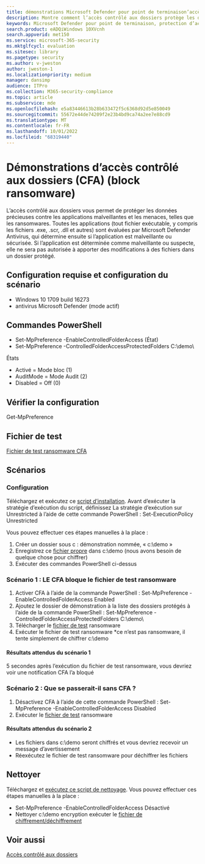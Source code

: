 ```yaml
---
title: démonstrations Microsoft Defender pour point de terminaison’accès contrôlé aux dossiers (CFA)
description: Montre comment l’accès contrôlé aux dossiers protège les données précieuses contre les applications malveillantes et les menaces, telles que les ransomwares.
keywords: Microsoft Defender pour point de terminaison, protection d’accès contrôlé aux dossiers, démonstration de l’accès contrôlé aux dossiers
search.product: eADQiWindows 10XVcnh
search.appverid: met150
ms.service: microsoft-365-security
ms.mktglfcycl: evaluation
ms.sitesec: library
ms.pagetype: security
ms.author: v-jweston
author: jweston-1
ms.localizationpriority: medium
manager: dansimp
audience: ITPro
ms.collection: M365-security-compliance
ms.topic: article
ms.subservice: mde
ms.openlocfilehash: e5a83446613b28b633472f5c6368d92d5e850049
ms.sourcegitcommit: 55672e44de74209f2e23b4bd9ca74a2ee7e88cd9
ms.translationtype: MT
ms.contentlocale: fr-FR
ms.lasthandoff: 10/01/2022
ms.locfileid: "68319440"
---
```

# <a name="controlled-folder-access-cfa-demonstrations-block-ransomware"></a>Démonstrations d’accès contrôlé aux dossiers (CFA) (block ransomware)

L’accès contrôlé aux dossiers vous permet de protéger les données précieuses contre les applications malveillantes et les menaces, telles que les ransomwares. Toutes les applications (tout fichier exécutable, y compris les fichiers .exe, .scr, .dll et autres) sont évaluées par Microsoft Defender Antivirus, qui détermine ensuite si l’application est malveillante ou sécurisée. Si l’application est déterminée comme malveillante ou suspecte, elle ne sera pas autorisée à apporter des modifications à des fichiers dans un dossier protégé.

## <a name="scenario-requirements-and-setup"></a>Configuration requise et configuration du scénario

- Windows 10 1709 build 16273
- antivirus Microsoft Defender (mode actif)

## <a name="powershell-commands"></a>Commandes PowerShell

- Set-MpPreference -EnableControlledFolderAccess (État)
- Set-MpPreference -ControlledFolderAccessProtectedFolders C:\demo\

États
- Activé = Mode bloc (1)
- AuditMode = Mode Audit (2)
- Disabled = Off (0)

## <a name="verify-configuration"></a>Vérifier la configuration

Get-MpPreference

## <a name="test-file"></a>Fichier de test
[Fichier de test ransomware CFA](https://demo.wd.microsoft.com/Content/ransomware_testfile_unsigned.exe)

## <a name="scenarios"></a>Scénarios

### <a name="setup"></a>Configuration

Téléchargez et exécutez ce [script d’installation](https://demo.wd.microsoft.com/Content/CFA_SetupScript.zip). Avant d’exécuter la stratégie d’exécution du script, définissez La stratégie d’exécution sur Unrestricted à l’aide de cette commande PowerShell : Set-ExecutionPolicy Unrestricted

Vous pouvez effectuer ces étapes manuelles à la place :

1. Créer un dossier sous c : démonstration nommée, « c:\demo »
2. Enregistrez ce [fichier propre](https://demo.wd.microsoft.com/Content/testfile_safe.txt) dans c:\demo (nous avons besoin de quelque chose pour chiffrer)
3. Exécuter des commandes PowerShell ci-dessus

### <a name="scenario-1-cfa-blocks-ransomware-test-file"></a>Scénario 1 : LE CFA bloque le fichier de test ransomware

1. Activer CFA à l’aide de la commande PowerShell : Set-MpPreference -EnableControlledFolderAccess Enabled
2. Ajoutez le dossier de démonstration à la liste des dossiers protégés à l’aide de la commande PowerShell : Set-MpPreference -ControlledFolderAccessProtectedFolders C:\demo\
3. Télécharger le [fichier de test](https://demo.wd.microsoft.com/Content/ransomware_testfile_unsigned.exe) ransomware
4. Exécuter le fichier de test ransomware *ce n’est pas ransomware, il tente simplement de chiffrer c:\demo

#### <a name="scenario-1-expected-results"></a>Résultats attendus du scénario 1

5 secondes après l’exécution du fichier de test ransomware, vous devriez voir une notification CFA l’a bloqué

### <a name="scenario-2-what-would-happen-without-cfa"></a>Scénario 2 : Que se passerait-il sans CFA ?

1. Désactivez CFA à l’aide de cette commande PowerShell : Set-MpPreference -EnableControlledFolderAccess Disabled
2. Exécuter le [fichier de test](https://demo.wd.microsoft.com/Content/ransomware_testfile_unsigned.exe) ransomware

#### <a name="scenario-2-expected-results"></a>Résultats attendus du scénario 2

- Les fichiers dans c:\demo seront chiffrés et vous devriez recevoir un message d’avertissement
- Réexécutez le fichier de test ransomware pour déchiffrer les fichiers

## <a name="clean-up"></a>Nettoyer

Téléchargez et [exécutez ce script de nettoyage](https://demo.wd.microsoft.com/Content/ASR_CFA_CleanupScript.zip). Vous pouvez effectuer ces étapes manuelles à la place :

- Set-MpPreference -EnableControlledFolderAccess Désactivé
- Nettoyer c:\demo encryption exécuter le [fichier de chiffrement/déchiffrement](https://demo.wd.microsoft.com/Content/ransomware_cleanup_encrypt_decrypt.exe)

## <a name="see-also"></a>Voir aussi
[Accès contrôlé aux dossiers](/windows/threat-protection/windows-defender-exploit-guard/controlled-folders-exploit-guard?ocid=wd-av-demo-cfa-bottom)
